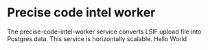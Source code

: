 # Precise code intel worker

The precise-code-intel-worker service converts LSIF upload file into Postgres data. This service is horizontally scalable.
Hello World
